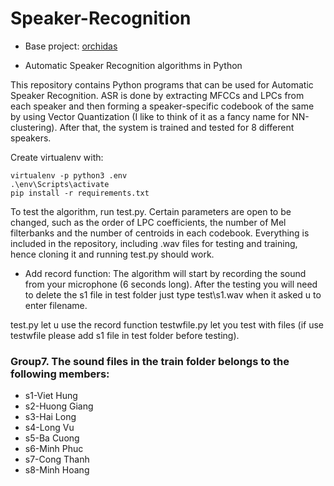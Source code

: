 # Speaker-Recognition

* Base project: [orchidas](https://github.com/orchidas/Speaker-Recognition?fbclid=IwAR3_Cpf-L0WXXs92E1HfkH0xrU7nTyfX7M4qPgj9V0cEgBOzhAzKGpsFaxU)

* Automatic Speaker Recognition algorithms in Python

 This repository contains Python programs that can be used for Automatic Speaker Recognition. ASR is done by extracting MFCCs and LPCs from each speaker and then forming a speaker-specific codebook
of the same by using Vector Quantization (I like to think of it as a fancy name for NN-clustering). 
After that, the system is trained and tested for 8 different speakers. 

 Create virtualenv with:

	virtualenv -p python3 .env
	.\env\Scripts\activate
	pip install -r requirements.txt

 To test the algorithm, run test.py. Certain parameters are open to be changed, such as the order of LPC coefficients, the number of Mel filterbanks and the number of centroids in each codebook.
Everything is included in the repository, including .wav files for testing and training, hence cloning it and running test.py should work. 

* Add record function: The algorithm will start by recording the sound from your microphone (6 seconds long). After the testing you will need to delete the s1 file in test folder just type test\s1.wav when it asked u to enter filename.

test.py let u use the record function testwfile.py let you test with files (if use testwfile please add s1 file in test folder before testing).

### Group7. The sound files in the train folder belongs to the following members:
* s1-Viet Hung
* s2-Huong Giang
* s3-Hai Long
* s4-Long Vu
* s5-Ba Cuong
* s6-Minh Phuc
* s7-Cong Thanh
* s8-Minh Hoang
